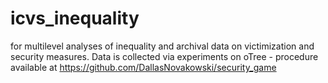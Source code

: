 # icvs_inequality
for multilevel analyses of inequality and archival data on victimization and security measures. Data is collected via experiments on oTree - procedure available at https://github.com/DallasNovakowski/security_game
